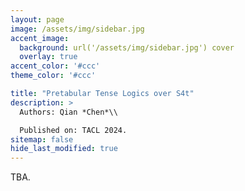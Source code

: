 ```yaml
---
layout: page
image: /assets/img/sidebar.jpg
accent_image: 
  background: url('/assets/img/sidebar.jpg') cover
  overlay: true
accent_color: '#ccc'
theme_color: '#ccc'

title: "Pretabular Tense Logics over S4t"
description: >
  Authors: Qian *Chen*\\

  Published on: TACL 2024.
sitemap: false
hide_last_modified: true
---
```


TBA.